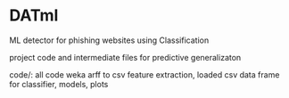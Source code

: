 # DATml
ML detector for phishing websites using Classification

project code and intermediate files for predictive generalizaton 

code/: all code weka arff to csv feature extraction, loaded csv data frame for classifier, models, plots
